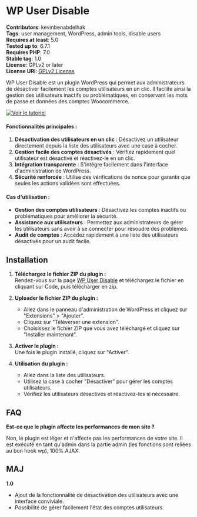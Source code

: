# WP User Disable

**Contributors**: kevinbenabdelhak  
**Tags**: user management, WordPress, admin tools, disable users  
**Requires at least**: 5.0  
**Tested up to**: 6.7.1  
**Requires PHP**: 7.0  
**Stable tag**: 1.0  
**License**: GPLv2 or later  
**License URI**: [GPLv2 License](https://www.gnu.org/licenses/gpl-2.0.html)

WP User Disable est un plugin WordPress qui permet aux administrateurs de désactiver facilement les comptes utilisateurs en un clic. Il facilite ainsi la gestion des utilisateurs inactifs ou problématiques, en conservant les mots de passe et données des comptes Woocommerce.

[![Voir le tutoriel](https://img.youtube.com/vi/beg8NcB2Mg8/hqdefault.jpg)](https://www.youtube.com/watch?v=beg8NcB2Mg8)


#### Fonctionnalités principales :

1. **Désactivation des utilisateurs en un clic** : Désactivez un utilisateur directement depuis la liste des utilisateurs avec une case à cocher.
2. **Gestion facile des comptes désactivés** : Vérifiez rapidement quel utilisateur est désactivé et réactivez-le en un clic.
3. **Intégration transparente** : S'intègre facilement dans l'interface d'administration de WordPress.
4. **Sécurité renforcée** : Utilise des vérifications de nonce pour garantir que seules les actions validées sont effectuées.

#### Cas d'utilisation :
- **Gestion des comptes utilisateurs** : Désactivez les comptes inactifs ou problématiques pour améliorer la sécurité.
- **Assistance aux utilisateurs** : Permettez aux administrateurs de gérer les utilisateurs sans avoir à se connecter pour résoudre des problèmes.
- **Audit de comptes** : Accédez rapidement à une liste des utilisateurs désactivés pour un audit facile.

## Installation

1. **Téléchargez le fichier ZIP du plugin :**  
   Rendez-vous sur la page [WP User Disable](https://kevin-benabdelhak.fr/plugins/wp-user-disable/) et téléchargez le fichier en cliquant sur Code, puis télécharger en zip.

2. **Uploader le fichier ZIP du plugin :**
   - Allez dans le panneau d'administration de WordPress et cliquez sur "Extensions" > "Ajouter".
   - Cliquez sur "Téléverser une extension".
   - Choisissez le fichier ZIP que vous avez téléchargé et cliquez sur "Installer maintenant".

3. **Activer le plugin :**  
   Une fois le plugin installé, cliquez sur "Activer".

4. **Utilisation du plugin :**
   - Allez dans la liste des utilisateurs.
   - Utilisez la case à cocher "Désactiver" pour gérer les comptes utilisateurs.
   - Vérifiez les utilisateurs désactivés et réactivez-les si nécessaire.

## FAQ

**Est-ce que le plugin affecte les performances de mon site ?**

Non, le plugin est léger et n'affecte pas les performances de votre site. Il est exécuté en tant qu'admin dans la partie admin (les fonctions sont reliées au bon hook wp), 100% AJAX.

## MAJ

**1.0**  
* Ajout de la fonctionnalité de désactivation des utilisateurs avec une interface conviviale.
* Possibilité de gérer facilement l'état des comptes utilisateurs.
